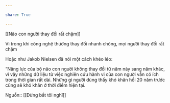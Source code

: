 ---  
share: True  
---  
[[Não con người thay đổi rất chậm]]  
Vì trong khi công nghệ thường thay đổi nhanh chóng, mọi người thay đổi rất chậm  
Hoặc như Jakob Nielsen đã nói một cách khéo léo:  
“Năng lực của bộ não con người không thay đổi từ năm này sang năm khác, vì vậy những dữ liệu từ việc nghiên cứu hành vi của con người vẫn có ích trong thời gian rất dài. Những gì người dùng thấy khó khăn hồi 20 năm trước cũng sẽ khó khăn ở thời điểm hiện tại.  
  
Nguồn:: [[Đừng bắt tôi nghĩ]]  
